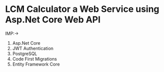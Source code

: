 # LCM Calculator a Web Service using Asp.Net Core Web API

IMP:->

1. Asp.Net Core
2. JWT Authentication
3. PostgreSQL
4. Code First Migrations
5. Entity Framework Core
